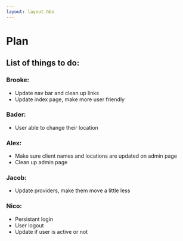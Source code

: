 ```yaml
---
layout: layout.hbs
---
```


# Plan

## List of things to do:
### Brooke:
* Update nav bar and clean up links
* Update index page, make more user friendly

### Bader:
* User able to change their location

### Alex:
* Make sure client names and locations are updated on admin page
* Clean up admin page

### Jacob:
* Update providers, make them move a little less

### Nico:
* Persistant login
* User logout
* Update if user is active or not

